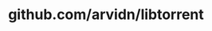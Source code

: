 ---
layout: post
title: github.com/arvidn/libtorrent
categories: link
tags: [انگلیسی, برنامه‌نویسی]
---